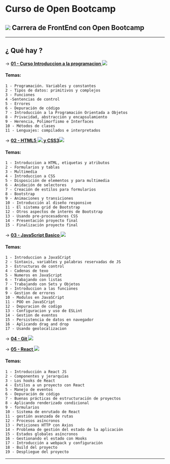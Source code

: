 # Curso de Open Bootcamp

## <img src="https://img.icons8.com/bubbles/40/000000/workstation.png"/> Carrera de FrontEnd con Open Bootcamp

---

## ¿ Qué hay ?

-> [**01 - Curso Introduccion a la programacion <img src="https://img.icons8.com/color/40/000000/programming--v1.png"/>**](https://github.com/eugenia1984/open_bootcamp/tree/main/01_curso_introduccion_a_la_programacion)

#### Temas:

```
1 - Programación. Variables y constantes
2 - Tipos de datos: primitivos y complejos
3 - Funciones
4 -Sentencias de control
5 - Errores
6 - Depuración de código
7 - Introducción a la Programación Orientada a Objetos
8 - Privacidad, abstracción y encapsulamiento
9 - Herencia, Polimorfismo e Interfaces
10 - Métodos de clases
11 - Lenguajes: compilados e interpretados
```

->  [**02 - HTML5 <img src="https://img.icons8.com/color/30/000000/html-5--v1.png"/>  y CSS3<img src="https://img.icons8.com/color/30/000000/css3.png"/>**](https://github.com/eugenia1984/open_bootcamp/tree/main/02_html_css)

#### Temas:

```
1 - Introduccion a HTML, etiquetas y atributos
2 - Formularios y tablas
3 - Multimedia
4 - Introduccion a CSS
5 - Disposición de elementos y para multimedia
6 - Anidación de selectores
7 - Creación de estilos para formularios
8 - Bootstrap
9 - Animaciones y transiciones
10 - Introducción al diseño responsive
11 - El sistema grid de Bootstrap
12 - Otros aspectos de interés de Bootstrap
13 - Usando pre-procesadores CSS
14 - Presentación proyecto final
15 - Finalización proyecto final
```

->  [**03 - JavaScript Basico  <img src="https://img.icons8.com/color/30/000000/javascript--v1.png"/>**](https://github.com/eugenia1984/open_bootcamp/tree/main/03_javascript_basico)

#### Temas:

```
1 - Introduccion a JavaSCript
2 - Sintaxis, variables y palabras reservadas de JS
3 - Estructuras de control
4 - Cadenas de texo
5 - Numeros en JavaScript
6 - Trabajando con listas
7 - Trabajando con Sets y Objetos
8 - Introduccion a las funciones
9 - Gestion de errores
10 - Modulos en JavaSCript
11 - POO en JavaSCript
12 - Depuracion de codigo
13 - Configuracion y uso de ESLint
14 - Gestion de eventos
15 - Persistencia de datos en navegador
16 - Aplicando drag and drop
17 - Usando geolocalizacion
```

-> [**04 - Git <img src="https://img.icons8.com/color/30/null/git.png"/>**](https://github.com/eugenia1984/open_bootcamp/tree/main/04_git)


-> [**05 - React <img src="https://img.icons8.com/office/30/null/react.png"/>**](https://github.com/eugenia1984/open_bootcamp/tree/main/05_react)

#### Temas:

```
1 - Introducción a React JS
2 - Componentes y jerarquías
3 - Los hooks de React
4 - Estilos a un proyecto con React
5 - Manejo de eventos
6 - Depuración de código
7 - Buenas prácticas de estructuración de proyectos
8 - Aplicando renderizado condicional
9 - formularios
10 - Sistema de enrutado de React
11 - gestión avanzada de rutas
12 - Procesos asíncronos
13 - Peticiones HTTP con Axios
14 - Problema de gestión del estado de la aplicación
15 - Estados globales asíncronos
16 - Gestionando el estado con Hooks
17 - Introducción a webpack y configuración
18 - Build del proyecto
19 - Despliegue del proyecto
```

---
